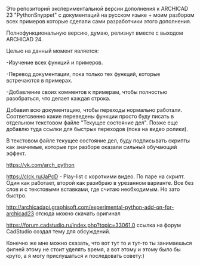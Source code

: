 Это репозиторий экспериментальной версии дополнения к ARCHICAD 23 "PythonSnyppet" с документаций на русском языке + моим разбором всех примеров которые сделали сами разработчики этого дополнения.

Полнофункциональную версию, думаю, релизнут вместе с выходом ARCHICAD 24.

Целью на данный момент является:

-Изучение всех функций и примеров.

-Перевод документации, пока только тех функций, которые встречаются в примерах.

-Добавление своих комментов к примерам, чтобы полностью разобраться, что делает каждая строка.

Добавил всю документацию, чтобы переходы нормально работали. Соответсвенно какие переведены функции просто буду писать в отдельном текстовом файле "Текущее состояние дел".
Позже еще добавлю туда ссылки для быстрых переходов (пока на видео ролики).

В текстовом файле текущее состояние дел, буду подписывать скрипты как значимые, которые при разборе оказали сильный обучающий эффект.

https://vk.com/arch_python

https://clck.ru/JaPcD - Play-list с короткими видео. По паре на скрипт. Один как работает, второй как разибраю в урезанном варианте. Все без слов и с текстовыми вставками, где считаю необходимым. Но зато быстро.

http://archicadapi.graphisoft.com/experimental-python-add-on-for-archicad23 отсюда можно скачать оригинал 

https://forum.cadstudio.ru/index.php?topic=33061.0 ссылка на форум CadStudio создал тему для обсуждений.

Конечно же мне можно сказать, что вот тут то и тут-то ты занимаешься фигней этому не стоит уделять время, а вот этому и этому было бы круто, а я могу прислушаться и последовать совету:)
